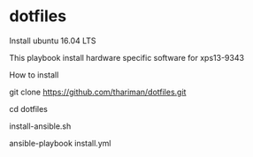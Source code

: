 # dotfiles

Install ubuntu 16.04 LTS

This playbook install hardware specific software for xps13-9343

How to install

git clone https://github.com/thariman/dotfiles.git

cd dotfiles

install-ansible.sh

ansible-playbook install.yml
